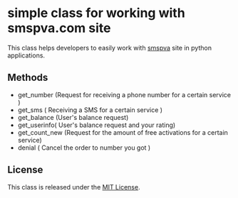 # simple class for working with smspva.com site #
This class helps developers to easily work with [smspva](http://smspva.com/) site in python applications.

## Methods ##
 - get_number (Request for receiving a phone number for a certain service )
 - get_sms ( Receiving a SMS for a certain service )
 - get_balance (User's balance request)
 - get_userinfo( User's balance request and your rating)
 - get_count_new (Request for the amount of free activations for a certain service)
 - denial ( Cancel the order to number you got )

## License

This class is released under the [MIT License](http://alihossein.mit-license.org/).
